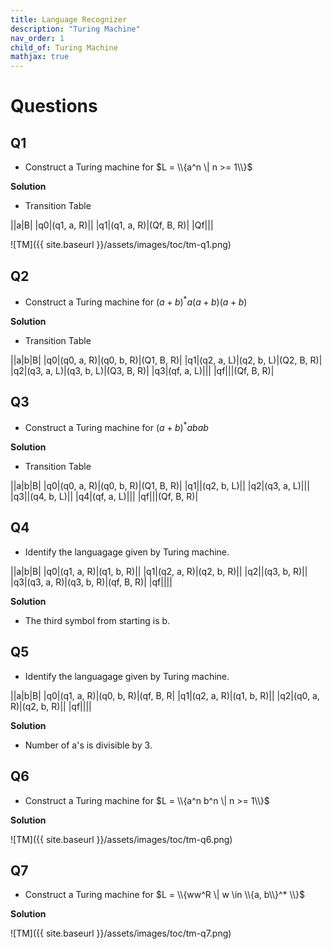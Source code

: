 ```yaml
---
title: Language Recognizer
description: "Turing Machine"
nav_order: 1
child_of: Turing Machine
mathjax: true
---
```


# Questions

## Q1

- Construct a Turing machine for $L = \\{a^n \| n >= 1\\}$

**Solution**

- Transition Table

||a|B|
|q0|(q1, a, R)||
|q1|(q1, a, R)|(Qf, B, R)|
|Qf|||

![TM]({{ site.baseurl }}/assets/images/toc/tm-q1.png)

## Q2

- Construct a Turing machine for $(a+b)^* a(a+b)(a+b)$

**Solution**

- Transition Table

||a|b|B|
|q0|(q0, a, R)|(q0, b, R)|(Q1, B, R)|
|q1|(q2, a, L)|(q2, b, L)|(Q2, B, R)|
|q2|(q3, a, L)|(q3, b, L)|(Q3, B, R)|
|q3|(qf, a, L)|||
|qf|||(Qf, B, R)|

## Q3

- Construct a Turing machine for $(a+b)^* abab$

**Solution**

- Transition Table

||a|b|B|
|q0|(q0, a, R)|(q0, b, R)|(Q1, B, R)|
|q1||(q2, b, L)||
|q2|(q3, a, L)|||
|q3||(q4, b, L)||
|q4|(qf, a, L)|||
|qf|||(Qf, B, R)|

## Q4

- Identify the languagage given by Turing machine.

||a|b|B|
|q0|(q1, a, R)|(q1, b, R)||
|q1|(q2, a, R)|(q2, b, R)||
|q2||(q3, b, R)||
|q3|(q3, a, R)|(q3, b, R)|(qf, B, R)| 
|qf||||

**Solution** 

- The third symbol from starting is b.

## Q5

- Identify the languagage given by Turing machine.

||a|b|B|
|q0|(q1, a, R)|(q0, b, R)|(qf, B, R|
|q1|(q2, a, R)|(q1, b, R)||
|q2|(q0, a, R)|(q2, b, R)||
|qf||||

**Solution** 

- Number of a's is divisible by 3.

## Q6

- Construct a Turing machine for $L = \\{a^n b^n \| n >= 1\\}$

**Solution** 

![TM]({{ site.baseurl }}/assets/images/toc/tm-q6.png)

## Q7

- Construct a Turing machine for $L = \\{ww^R \| w \in \\{a, b\\}^* \\}$

**Solution** 

![TM]({{ site.baseurl }}/assets/images/toc/tm-q7.png)

